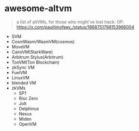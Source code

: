 # awesome-altvm
> a list of altVMs, for those who might've lost track:
OP: https://x.com/paultimofeev_/status/1868751798153966004

- SVM
- CosmWasm/WasmVM(cosmos)
- MoveVM
- CairoVM(StarkWare)
- Arbitrum Stylus(Arbitrum)
- TonVM(Ton Blockchain)
- zkSync VM
- FuelVM
- LinuxVM
- blended VM
- zkVMs
  - SP1
  - Risc Zero
  - Jolt
  - Delphinus
  - Nexus
  - Miden
  - OpenVM
 
